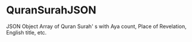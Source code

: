 # QuranSurahJSON
JSON Object Array of Quran Surah' s with Aya count, Place of Revelation, English title, etc.
